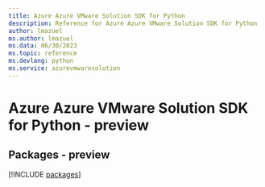 ```yaml
---
title: Azure Azure VMware Solution SDK for Python
description: Reference for Azure Azure VMware Solution SDK for Python
author: lmazuel
ms.author: lmazuel
ms.data: 06/30/2023
ms.topic: reference
ms.devlang: python
ms.service: azurevmwaresolution
---
```

# Azure Azure VMware Solution SDK for Python - preview
## Packages - preview
[!INCLUDE [packages](azure-vmware-solution-index.md)]